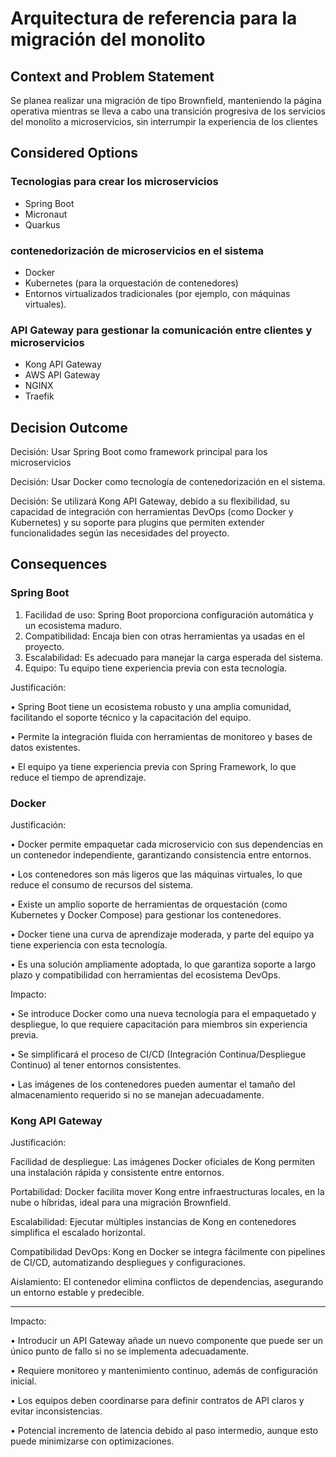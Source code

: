 # Arquitectura de referencia para la migración del monolito
## Context and Problem Statement

Se planea realizar una migración de tipo Brownfield, manteniendo la página operativa mientras se lleva a cabo una transición progresiva de los servicios del monolito a microservicios, sin interrumpir la experiencia de los clientes


## Considered Options

### Tecnologias para crear los microservicios
* Spring Boot
* Micronaut
* Quarkus


### contenedorización de microservicios en el sistema

* Docker
* Kubernetes (para la orquestación de contenedores)
* Entornos virtualizados tradicionales (por ejemplo, con máquinas virtuales).
  
### API Gateway para gestionar la comunicación entre clientes y microservicios

* Kong API Gateway
* AWS API Gateway
* NGINX
* Traefik

## Decision Outcome

Decisión: Usar Spring Boot como framework principal para los microservicios

Decisión: Usar Docker como tecnología de contenedorización en el sistema.

Decisión: Se utilizará Kong API Gateway, debido a su flexibilidad, su capacidad de integración con herramientas DevOps (como Docker y Kubernetes) y su soporte para plugins que permiten extender funcionalidades según las necesidades del proyecto.


## Consequences

### Spring Boot

1.	Facilidad de uso: Spring Boot proporciona configuración automática y un ecosistema maduro.
2.	Compatibilidad: Encaja bien con otras herramientas ya usadas en el proyecto.
3.	Escalabilidad: Es adecuado para manejar la carga esperada del sistema.
4.	Equipo: Tu equipo tiene experiencia previa con esta tecnología.






Justificación:

•	Spring Boot tiene un ecosistema robusto y una amplia comunidad, facilitando el soporte técnico y la capacitación del equipo.

•	Permite la integración fluida con herramientas de monitoreo y bases de datos existentes.

•	El equipo ya tiene experiencia previa con Spring Framework, lo que reduce el tiempo de aprendizaje.

### Docker

Justificación:

•	Docker permite empaquetar cada microservicio con sus dependencias en un contenedor independiente, garantizando consistencia entre entornos.

•	Los contenedores son más ligeros que las máquinas virtuales, lo que reduce el consumo de recursos del sistema.

•	Existe un amplio soporte de herramientas de orquestación (como Kubernetes y Docker Compose) para gestionar los contenedores.

•	Docker tiene una curva de aprendizaje moderada, y parte del equipo ya tiene experiencia con esta tecnología.

•	Es una solución ampliamente adoptada, lo que garantiza soporte a largo plazo y compatibilidad con herramientas del ecosistema DevOps.

Impacto:

•	Se introduce Docker como una nueva tecnología para el empaquetado y despliegue, lo que requiere capacitación para miembros sin experiencia previa.

•	Se simplificará el proceso de CI/CD  (Integración Continua/Despliegue Continuo) al tener entornos consistentes.

•	Las imágenes de los contenedores pueden aumentar el tamaño del almacenamiento requerido si no se manejan adecuadamente.


### Kong API Gateway

Justificación:

Facilidad de despliegue:
Las imágenes Docker oficiales de Kong permiten una instalación rápida y consistente entre entornos.

Portabilidad:
Docker facilita mover Kong entre infraestructuras locales, en la nube o híbridas, ideal para una migración Brownfield.

Escalabilidad:
Ejecutar múltiples instancias de Kong en contenedores simplifica el escalado horizontal.

Compatibilidad DevOps:
Kong en Docker se integra fácilmente con pipelines de CI/CD, automatizando despliegues y configuraciones.

Aislamiento:
El contenedor elimina conflictos de dependencias, asegurando un entorno estable y predecible.


________________________________________
Impacto:

•	Introducir un API Gateway añade un nuevo componente que puede ser un único punto de fallo si no se implementa adecuadamente.

•	Requiere monitoreo y mantenimiento continuo, además de configuración inicial.

•	Los equipos deben coordinarse para definir contratos de API claros y evitar inconsistencias.

•	Potencial incremento de latencia debido al paso intermedio, aunque esto puede minimizarse con optimizaciones.


